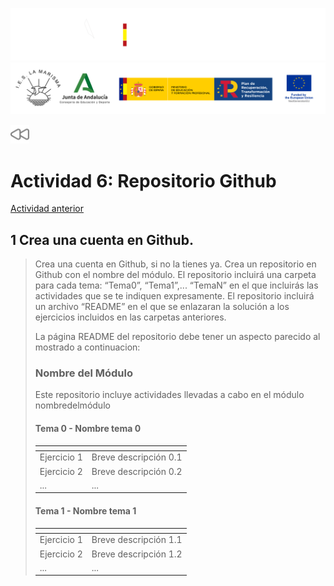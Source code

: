 ![](/.resGen/_bannerD.png#gh-dark-mode-only)
![](/.resGen/_bannerL.png#gh-light-mode-only)

<a href="/Tema0/readme.md"><img src="/.resGen/_back.svg" width="30"></a>

# Actividad 6: Repositorio Github

[Actividad anterior](0.5.md)

## 1 Crea una cuenta en Github.
>
> Crea una cuenta en Github, si no la tienes ya.
> Crea un repositorio en Github con el nombre del módulo.
> El repositorio incluirá una carpeta para cada tema: “Tema0”, “Tema1”,... “TemaN” en el que incluirás las actividades que se te indiquen expresamente.
> El repositorio incluirá un archivo “README” en el que se enlazaran la solución a los ejercicios incluidos en las carpetas anteriores.
>
> La página README del repositorio debe tener un aspecto parecido al mostrado a continuacion:
>
> ### Nombre del Módulo
>
> Este repositorio incluye actividades llevadas a cabo en el módulo nombredelmódulo
>
> #### Tema 0 - Nombre tema 0
>
> |<!-- -->|<!-- -->|
> |--|--|
> |Ejercicio 1|Breve descripción 0.1|
> |Ejercicio 2|Breve descripción 0.2|
> |...|...|
>
> #### Tema 1 - Nombre tema 1
>
> |<!-- -->|<!-- -->|
> |--|--|
> |Ejercicio 1|Breve descripción 1.1|
> |Ejercicio 2|Breve descripción 1.2|
> |...|...|
>

